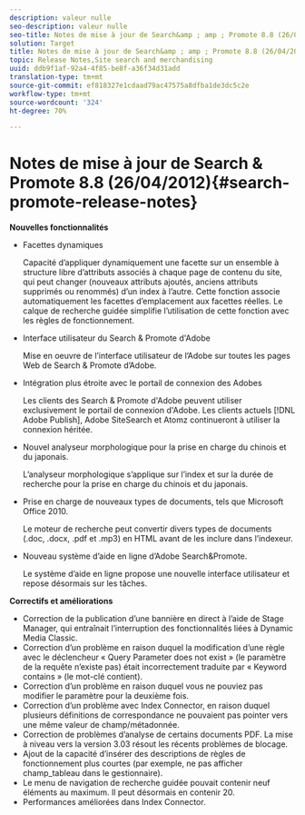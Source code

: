 ```yaml
---
description: valeur nulle
seo-description: valeur nulle
seo-title: Notes de mise à jour de Search&amp ; amp ; Promote 8.8 (26/04/2012)
solution: Target
title: Notes de mise à jour de Search&amp ; amp ; Promote 8.8 (26/04/2012)
topic: Release Notes,Site search and merchandising
uuid: ddb9f1af-92a4-4f85-be8f-a36f34d31add
translation-type: tm+mt
source-git-commit: ef818327e1cdaad79ac47575a8dfba1de3dc5c2e
workflow-type: tm+mt
source-wordcount: '324'
ht-degree: 70%

---
```



# Notes de mise à jour de Search &amp; Promote 8.8 (26/04/2012){#search-promote-release-notes}

**Nouvelles fonctionnalités**

* Facettes dynamiques

   Capacité d’appliquer dynamiquement une facette sur un ensemble à structure libre d’attributs associés à chaque page de contenu du site, qui peut changer (nouveaux attributs ajoutés, anciens attributs supprimés ou renommés) d’un index à l’autre. Cette fonction associe automatiquement les facettes d’emplacement aux facettes réelles. Le calque de recherche guidée simplifie l’utilisation de cette fonction avec les règles de fonctionnement.
* Interface utilisateur du Search &amp; Promote d&#39;Adobe

   Mise en oeuvre de l’interface utilisateur de l’Adobe sur toutes les pages Web de Search &amp; Promote d’Adobe.
* Intégration plus étroite avec le portail de connexion des Adobes

   Les clients des Search &amp; Promote d&#39;Adobe peuvent utiliser exclusivement le portail de connexion d&#39;Adobe. Les clients actuels [!DNL Adobe Publish], Adobe SiteSearch et Atomz continueront à utiliser la connexion héritée.
*  Nouvel analyseur morphologique pour la prise en charge du chinois et du japonais.

   L’analyseur morphologique s’applique sur l’index et sur la durée de recherche pour la prise en charge du chinois et du japonais.
*  Prise en charge de nouveaux types de documents, tels que Microsoft Office 2010.

   Le moteur de recherche peut convertir divers types de documents (.doc, .docx, .pdf et .mp3) en HTML avant de les inclure dans l’indexeur.
* Nouveau système d’aide en ligne d’Adobe Search&amp;Promote.

   Le système d’aide en ligne propose une nouvelle interface utilisateur et repose désormais sur les tâches.

**Correctifs et améliorations**

* Correction de la publication d’une bannière en direct à l’aide de Stage Manager, qui entraînait l’interruption des fonctionnalités liées à Dynamic Media Classic.
* Correction d’un problème en raison duquel la modification d’une règle avec le déclencheur « Query Parameter does not exist » (le paramètre de la requête n’existe pas) était incorrectement traduite par « Keyword contains » (le mot-clé contient).
* Correction d’un problème en raison duquel vous ne pouviez pas modifier le paramètre pour la deuxième fois.
* Correction d’un problème avec Index Connector, en raison duquel plusieurs définitions de correspondance ne pouvaient pas pointer vers une même valeur de champ/métadonnée.
*  Correction de problèmes d’analyse de certains documents PDF. La mise à niveau vers la version 3.03 résout les récents problèmes de blocage.
* Ajout de la capacité d’insérer des descriptions de règles de fonctionnement plus courtes (par exemple, ne pas afficher champ_tableau dans le gestionnaire).
* Le menu de navigation de recherche guidée pouvait contenir neuf éléments au maximum. Il peut désormais en contenir 20.
* Performances améliorées dans Index Connector.

